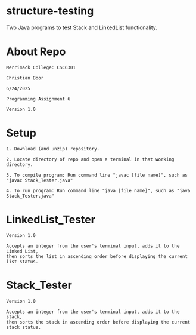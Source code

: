 # structure-testing
Two Java programs to test Stack and LinkedList functionality.

# About Repo

    Merrimack College: CSC6301
    
    Christian Boor
    
    6/24/2025
    
    Programming Assignment 6
   
    Version 1.0

# Setup

    1. Download (and unzip) repository.
    
    2. Locate directory of repo and open a terminal in that working directory.
    
    3. To compile program: Run command line "javac [file name]", such as "javac Stack_Tester.java"

    4. To run program: Run command line "java [file name]", such as "java Stack_Tester.java" 

# LinkedList_Tester

    Version 1.0
    
    Accepts an integer from the user's terminal input, adds it to the Linked List,
    then sorts the list in ascending order before displaying the current list status.


# Stack_Tester
  
    Version 1.0
    
    Accepts an integer from the user's terminal input, adds it to the stack,
    then sorts the stack in ascending order before displaying the current stack status.
